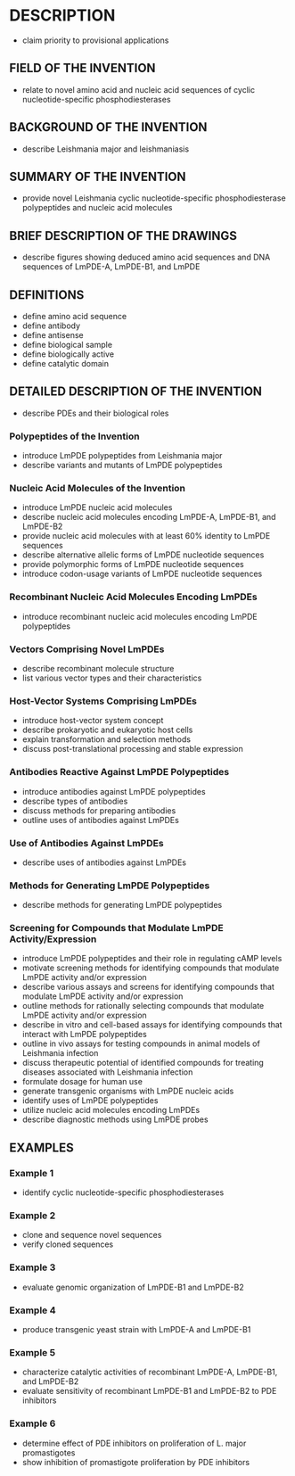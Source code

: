 # DESCRIPTION

- claim priority to provisional applications

## FIELD OF THE INVENTION

- relate to novel amino acid and nucleic acid sequences of cyclic nucleotide-specific phosphodiesterases

## BACKGROUND OF THE INVENTION

- describe Leishmania major and leishmaniasis

## SUMMARY OF THE INVENTION

- provide novel Leishmania cyclic nucleotide-specific phosphodiesterase polypeptides and nucleic acid molecules

## BRIEF DESCRIPTION OF THE DRAWINGS

- describe figures showing deduced amino acid sequences and DNA sequences of LmPDE-A, LmPDE-B1, and LmPDE

## DEFINITIONS

- define amino acid sequence
- define antibody
- define antisense
- define biological sample
- define biologically active
- define catalytic domain

## DETAILED DESCRIPTION OF THE INVENTION

- describe PDEs and their biological roles

### Polypeptides of the Invention

- introduce LmPDE polypeptides from Leishmania major
- describe variants and mutants of LmPDE polypeptides

### Nucleic Acid Molecules of the Invention

- introduce LmPDE nucleic acid molecules
- describe nucleic acid molecules encoding LmPDE-A, LmPDE-B1, and LmPDE-B2
- provide nucleic acid molecules with at least 60% identity to LmPDE sequences
- describe alternative allelic forms of LmPDE nucleotide sequences
- provide polymorphic forms of LmPDE nucleotide sequences
- introduce codon-usage variants of LmPDE nucleotide sequences

### Recombinant Nucleic Acid Molecules Encoding LmPDEs

- introduce recombinant nucleic acid molecules encoding LmPDE polypeptides

### Vectors Comprising Novel LmPDEs

- describe recombinant molecule structure
- list various vector types and their characteristics

### Host-Vector Systems Comprising LmPDEs

- introduce host-vector system concept
- describe prokaryotic and eukaryotic host cells
- explain transformation and selection methods
- discuss post-translational processing and stable expression

### Antibodies Reactive Against LmPDE Polypeptides

- introduce antibodies against LmPDE polypeptides
- describe types of antibodies
- discuss methods for preparing antibodies
- outline uses of antibodies against LmPDEs

### Use of Antibodies Against LmPDEs

- describe uses of antibodies against LmPDEs

### Methods for Generating LmPDE Polypeptides

- describe methods for generating LmPDE polypeptides

### Screening for Compounds that Modulate LmPDE Activity/Expression

- introduce LmPDE polypeptides and their role in regulating cAMP levels
- motivate screening methods for identifying compounds that modulate LmPDE activity and/or expression
- describe various assays and screens for identifying compounds that modulate LmPDE activity and/or expression
- outline methods for rationally selecting compounds that modulate LmPDE activity and/or expression
- describe in vitro and cell-based assays for identifying compounds that interact with LmPDE polypeptides
- outline in vivo assays for testing compounds in animal models of Leishmania infection
- discuss therapeutic potential of identified compounds for treating diseases associated with Leishmania infection
- formulate dosage for human use
- generate transgenic organisms with LmPDE nucleic acids
- identify uses of LmPDE polypeptides
- utilize nucleic acid molecules encoding LmPDEs
- describe diagnostic methods using LmPDE probes

## EXAMPLES

### Example 1

- identify cyclic nucleotide-specific phosphodiesterases

### Example 2

- clone and sequence novel sequences
- verify cloned sequences

### Example 3

- evaluate genomic organization of LmPDE-B1 and LmPDE-B2

### Example 4

- produce transgenic yeast strain with LmPDE-A and LmPDE-B1

### Example 5

- characterize catalytic activities of recombinant LmPDE-A, LmPDE-B1, and LmPDE-B2
- evaluate sensitivity of recombinant LmPDE-B1 and LmPDE-B2 to PDE inhibitors

### Example 6

- determine effect of PDE inhibitors on proliferation of L. major promastigotes
- show inhibition of promastigote proliferation by PDE inhibitors

